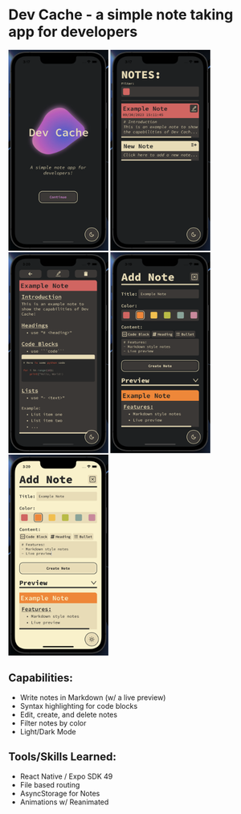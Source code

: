 # Dev Cache - a simple note taking app for developers

<img src="./pictures/home_screen.png" height="400"/>
<img src="./pictures/note_list.png" height="400"/>
<img src="./pictures/note_preview.png" height="400"/>

<img src="./pictures/add_note_dark.png" height="400"/>
<img src="./pictures/add_note_light.png" height="400"/>

## Capabilities:
- Write notes in Markdown (w/ a live preview)
- Syntax highlighting for code blocks
- Edit, create, and delete notes
- Filter notes by color
- Light/Dark Mode

## Tools/Skills Learned:
- React Native / Expo SDK 49
- File based routing
- AsyncStorage for Notes
- Animations w/ Reanimated